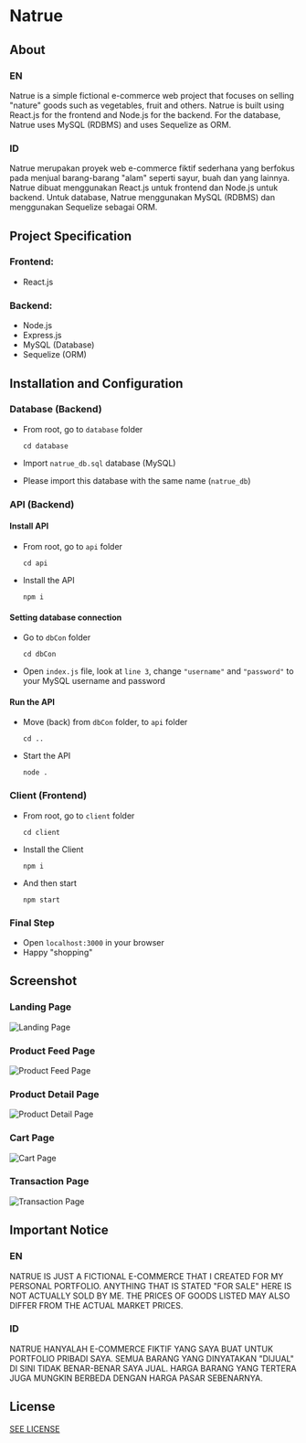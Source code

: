 # Natrue

## About
### EN
Natrue is a simple fictional e-commerce web project that focuses on selling "nature" goods such as vegetables, fruit and others. Natrue is built using React.js for the frontend and Node.js for the backend. For the database, Natrue uses MySQL (RDBMS) and uses Sequelize as ORM.

### ID
Natrue merupakan proyek web e-commerce fiktif sederhana yang berfokus pada menjual barang-barang "alam" seperti sayur, buah dan yang lainnya. Natrue dibuat menggunakan React.js untuk frontend dan Node.js untuk backend. Untuk database, Natrue menggunakan MySQL (RDBMS) dan menggunakan Sequelize sebagai ORM.

## Project Specification
### Frontend:
- React.js
### Backend:
- Node.js
- Express.js
- MySQL (Database)
- Sequelize (ORM)

## Installation and Configuration
### Database (Backend)
- From root, go to `database` folder

      cd database
    
- Import `natrue_db.sql` database (MySQL)
- Please import this database with the same name (`natrue_db`)

### API (Backend)
#### Install API
- From root, go to `api` folder

      cd api
      
- Install the API

      npm i
    
#### Setting database connection

- Go to `dbCon` folder

      cd dbCon
      
- Open `index.js` file, look at `line 3`, change `"username"` and `"password"` to your MySQL username and password

#### Run the API

- Move (back) from `dbCon` folder, to `api` folder

      cd ..
      
- Start the API

      node .

### Client (Frontend)

- From root, go to `client` folder

      cd client
      
- Install the Client

      npm i

- And then start

      npm start
      
### Final Step

- Open `localhost:3000` in your browser
- Happy "shopping"

## Screenshot
### Landing Page
![Landing Page](./screenshot/1.jpg)
### Product Feed Page
![Product Feed Page](./screenshot/2.jpg)
### Product Detail Page
![Product Detail Page](./screenshot/3.jpg)
### Cart Page
![Cart Page](./screenshot/4.jpg)
### Transaction Page
![Transaction Page](./screenshot/5.jpg)

## Important Notice
### EN
NATRUE IS JUST A FICTIONAL E-COMMERCE THAT I CREATED FOR MY PERSONAL PORTFOLIO. ANYTHING THAT IS STATED "FOR SALE" HERE IS NOT ACTUALLY SOLD BY ME. THE PRICES OF GOODS LISTED MAY ALSO DIFFER FROM THE ACTUAL MARKET PRICES.

### ID
NATRUE HANYALAH E-COMMERCE FIKTIF YANG SAYA BUAT UNTUK PORTFOLIO PRIBADI SAYA. SEMUA BARANG YANG DINYATAKAN "DIJUAL" DI SINI TIDAK BENAR-BENAR SAYA JUAL. HARGA BARANG YANG TERTERA JUGA MUNGKIN BERBEDA DENGAN HARGA PASAR SEBENARNYA.

## License
[SEE LICENSE](https://github.com/luthfirobbaniy/Natrue/blob/main/LICENSE)
